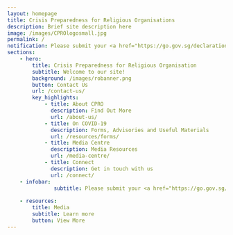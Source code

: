 ```yaml
---
layout: homepage
title: Crisis Preparedness for Religious Organisations
description: Brief site description here
image: /images/CPROlogosmall.jpg
permalink: /
notification: Please submit your <a href="https://go.gov.sg/declaration-ro">COVID-19 Declaration Form for Religious Organisations</a> before applying for a Time-Limited Exemption at <a href="https://Covid.gobusiness.gov.sg">Covid.gobusiness.gov.sg</a>
sections:
    - hero:
        title: Crisis Preparedness for Religious Organisation
        subtitle: Welcome to our site!
        background: /images/robanner.png
        button: Contact Us
        url: /contact-us/
        key_highlights:
            - title: About CPRO
              description: Find Out More
              url: /about-us/
            - title: On COVID-19
              description: Forms, Advisories and Useful Materials
              url: /resources/forms/
            - title: Media Centre
              description: Media Resources
              url: /media-centre/
            - title: Connect
              description: Get in touch with us
              url: /connect/
    - infobar:
               subtitle: Please submit your <a href="https://go.gov.sg/declaration-ro">COVID-19 Declaration Form for Religious Organisations</a> before applying for a Time-Limited Exemption at <a href="https://Covid.gobusiness.gov.sg">Covid.gobusiness.gov.sg</a>
       
    - resources:
        title: Media
        subtitle: Learn more
        button: View More
---
```

